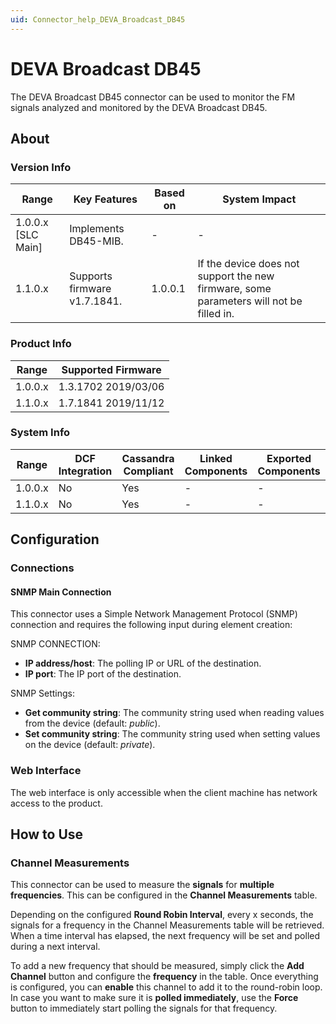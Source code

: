 ```yaml
---
uid: Connector_help_DEVA_Broadcast_DB45
---
```


# DEVA Broadcast DB45

The DEVA Broadcast DB45 connector can be used to monitor the FM signals analyzed and monitored by the DEVA Broadcast DB45.

## About

### Version Info

| Range | Key Features | Based on | System Impact |
|--|--|--|--|
| 1.0.0.x [SLC Main] | Implements DB45-MIB. | - | - |
| 1.1.0.x | Supports firmware v1.7.1841. | 1.0.0.1 | If the device does not support the new firmware, some parameters will not be filled in. |

### Product Info

| Range     | Supported Firmware     |
|-----------|------------------------|
| 1.0.0.x   | 1.3.1702 2019/03/06    |
| 1.1.0.x   | 1.7.1841 2019/11/12    |

### System Info

| Range     | DCF Integration     | Cassandra Compliant     | Linked Components     | Exported Components     |
|-----------|---------------------|-------------------------|-----------------------|-------------------------|
| 1.0.0.x   | No                  | Yes                     | -                     | -                       |
| 1.1.0.x   | No                  | Yes                     | -                     | -                       |

## Configuration

### Connections

#### SNMP Main Connection

This connector uses a Simple Network Management Protocol (SNMP) connection and requires the following input during element creation:

SNMP CONNECTION:

- **IP address/host**: The polling IP or URL of the destination.
- **IP port**: The IP port of the destination.

SNMP Settings:

- **Get community string**: The community string used when reading values from the device (default: *public*).
- **Set community string**: The community string used when setting values on the device (default: *private*).

### Web Interface

The web interface is only accessible when the client machine has network access to the product.

## How to Use

### Channel Measurements

This connector can be used to measure the **signals** for **multiple frequencies**. This can be configured in the **Channel Measurements** table.

Depending on the configured **Round Robin Interval**, every x seconds, the signals for a frequency in the Channel Measurements table will be retrieved. When a time interval has elapsed, the next frequency will be set and polled during a next interval.

To add a new frequency that should be measured, simply click the **Add Channel** button and configure the **frequency** in the table. Once everything is configured, you can **enable** this channel to add it to the round-robin loop.
In case you want to make sure it is **polled immediately**, use the **Force** button to immediately start polling the signals for that frequency.
